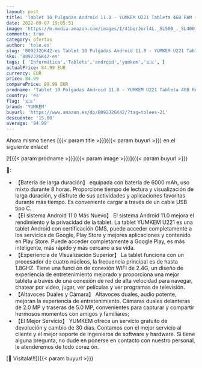 ```yaml
---
layout: post
title: 'Tablet 10 Pulgadas Android 11.0 - YUMKEM U221 Tableta 4GB RAM + 64GB ROM  Octa-Core  WiFi  1280 * 800 HD  6000mAh  Cámara Dual 5.0+2.0MP GPS/WiFi/Bluetooth4.2/OTG/Tpye-C- Black'
date: 2022-09-07 19:05:51
image: 'https://m.media-amazon.com/images/I/41bqrJorl4L._SL500_._SL400_.jpg'
comments: true
category: ofertas
author: 'tole.es'
slug: 'B092J2GK42-es Tablet 10 Pulgadas Android 11.0 - YUMKEM U221 Tableta 4GB...'
sku: 'B092J2GK42-es'
tags: [ 'Informática','Tablets','android','yumkem','🇪🇸', ]
actualPrice: 84.99 EUR
currency: EUR
price: 84.99
comparePrice: 99.99 EUR
prodname: 'Tablet 10 Pulgadas Android 11.0 - YUMKEM U221 Tableta 4GB RAM + 64GB ROM  Octa-Core  WiFi  1280 * 800 HD  6000mAh  Cámara Dual 5.0+2.0MP GPS/WiFi/Bluetooth4.2/OTG/Tpye-C- Black'
country: 'es'
flag: '🇪🇸'
brand: 'YUMKEM'
buyurl: 'https://www.amazon.es/dp/B092J2GK42/?tag=tolees-21'
descuento: '15.00'
average: '84.99'
---
```


Ahora mismo tienes [{{< param title >}}]({{< param buyurl >}}) en el siguiente enlace!

[![{{< param prodname >}}]({{< param image >}})]({{< param buyurl >}})

🔎:

- 【Batería de larga duración】 equipada con batería de 6000 mAh, uso mixto durante 8 horas. Proporcione tiempo de lectura y visualización de larga duración, y disfrute de sus actividades y aplicaciones favoritas durante más tiempo. Es conveniente cargar a través de un cable USB tipo C.
- 【El sistema Android 11.0 Más Nuevo】 El sistema Android 11.0 mejora el rendimiento y la privacidad de la tablet. La tablet YUMKEM U221 es una tablet Android con certificación GMS, puede acceder completamente a los servicios de Google, Play Store y mejores aplicaciones y contenido en Play Store. Puede acceder completamente a Google Play, es más inteligente, más rápido y más cercano a su vida.
- 【Experiencia de Visualización Superior】 La tablet funciona con un procesador de cuatro núcleos, la frecuencia principal es de hasta 1.8GHZ. Tiene una funci ón de conexión WIFI de 2.4G, un diseño de experiencia de entretenimiento mejorado y proporciona una mejor tableta a través de una conexión de red de alta velocidad para navegar, chatear por video, jugar, ver películas y ver programas de televisión.
- 【Altavoces Duales y Cámara】 Altavoces duales, audio potente, mejoran la experiencia de entretenimiento. Cámaras duales delanteras de 2.0 MP y traseras de 5.0 MP, convenientes para capturar y compartir hermosos momentos con amigos y familiares;
- 【El Mejor Servicio】 YUMKEM ofrece un servicio gratuito de devolución y cambio de 30 días. Contamos con el mejor servicio al cliente y el mejor soporte de ingenieros de software y hardware. Si tiene alguna pregunta, no dude en ponerse en contacto con nuestro personal, le atenderemos de todo coraz ón.

[🛒 Visítala!!!]({{< param buyurl >}})
